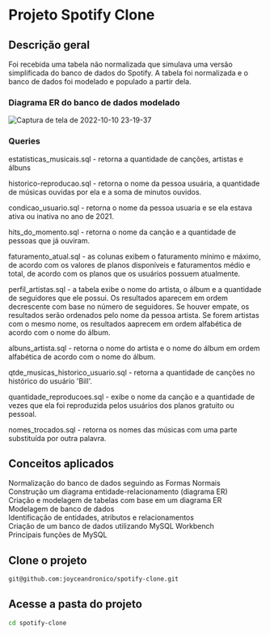 # Projeto Spotify Clone

## Descrição geral

Foi recebida uma tabela não normalizada que simulava uma versão simplificada do banco de dados do Spotify. A tabela foi normalizada e o banco de dados foi modelado e populado a partir dela.

### Diagrama ER do banco de dados modelado


![Captura de tela de 2022-10-10 23-19-37](https://user-images.githubusercontent.com/74635536/194982525-81120bcf-ea1c-48f5-be5d-2325ce2fa23c.png)


### Queries

estatisticas_musicais.sql - retorna a quantidade de canções, artistas e álbuns

historico-reproducao.sql - retorna o nome da pessoa usuária, a quantidade de músicas ouvidas por ela e a soma de minutos ouvidos.

condicao_usuario.sql - retorna o nome da pessoa usuaria e se ela estava ativa ou inativa no ano de 2021.

hits_do_momento.sql - retorna o nome da canção e a quantidade de pessoas que já ouviram.

faturamento_atual.sql - as colunas exibem o faturamento mínimo e máximo, de acordo com os valores de planos disponíveis e faturamentos médio e total, de acordo com os planos que os usuários possuem atualmente.

perfil_artistas.sql - a tabela exibe o nome do artista, o álbum e a quantidade de seguidores que ele possui. Os resultados aparecem em ordem decrescente com base no número de seguidores. Se houver empate, os resultados serão ordenados pelo nome da pessoa artista. Se forem artistas com o mesmo nome, os resultados aaprecem em ordem alfabética de acordo com o nome do álbum.

albuns_artista.sql - retorna o nome do artista e o nome do álbum em ordem alfabética de acordo com o nome do álbum.

qtde_musicas_historico_usuario.sql - retorna a quantidade de canções no histórico do usuário 'Bill'.

quantidade_reproducoes.sql - exibe o nome da canção e a quantidade de vezes que ela foi reproduzida pelos usuários dos planos gratuito ou pessoal.

nomes_trocados.sql - retorna os nomes das músicas com uma parte substituída por outra palavra.


## Conceitos aplicados

Normalização do banco de dados seguindo as Formas Normais<br>
Construção um diagrama entidade-relacionamento (diagrama ER)<br>
Criação e modelagem de tabelas com base em um diagrama ER<br>
Modelagem de banco de dados<br>
Identificação de entidades, atributos e relacionamentos<br>
Criação de um banco de dados utilizando MySQL Workbench<br>
Principais funções de MySQL<br>


## Clone o projeto

```bash
git@github.com:joyceandronico/spotify-clone.git
```

## Acesse a pasta do projeto

```bash
cd spotify-clone
```

